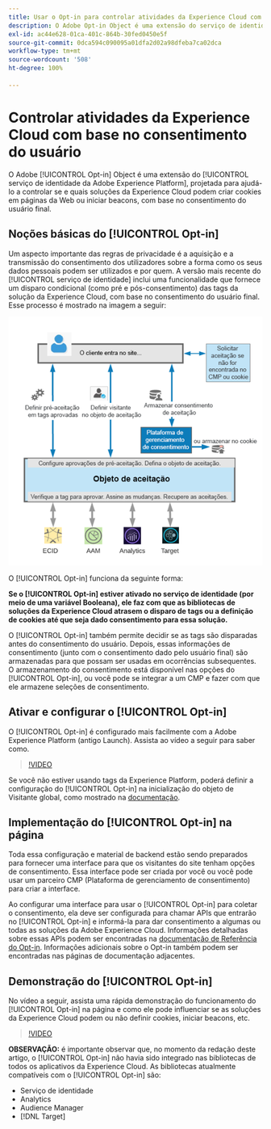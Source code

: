 ```yaml
---
title: Usar o Opt-in para controlar atividades da Experience Cloud com base no consentimento do usuário
description: O Adobe Opt-in Object é uma extensão do serviço de identidade da Adobe Experience Platform, projetada para ajudá-lo a controlar se e quais soluções da Experience Cloud podem criar cookies em páginas da Web ou iniciar beacons, com base no consentimento do usuário final.
exl-id: ac44e628-01ca-401c-864b-30fed0450e5f
source-git-commit: 0dca594c090095a01dfa2d02a98dfeba7ca02dca
workflow-type: tm+mt
source-wordcount: '508'
ht-degree: 100%

---
```


# Controlar atividades da Experience Cloud com base no consentimento do usuário

O Adobe [!UICONTROL Opt-in] Object é uma extensão do [!UICONTROL serviço de identidade da Adobe Experience Platform], projetada para ajudá-lo a controlar se e quais soluções da Experience Cloud podem criar cookies em páginas da Web ou iniciar beacons, com base no consentimento do usuário final.

## Noções básicas do [!UICONTROL Opt-in]

Um aspecto importante das regras de privacidade é a aquisição e a transmissão do consentimento dos utilizadores sobre a forma como os seus dados pessoais podem ser utilizados e por quem. A versão mais recente do [!UICONTROL serviço de identidade] inclui uma funcionalidade que fornece um disparo condicional (como pré e pós-consentimento) das tags da solução da Experience Cloud, com base no consentimento do usuário final. Esse processo é mostrado na imagem a seguir:

![Diagrama de como o [!UICONTROL Opt-in] funciona](assets/opt-in.png)

O [!UICONTROL Opt-in] funciona da seguinte forma:

**Se o [!UICONTROL Opt-in] estiver ativado no serviço de identidade (por meio de uma variável Booleana), ele faz com que as bibliotecas de soluções da Experience Cloud atrasem o disparo de tags ou a definição de cookies até que seja dado consentimento para essa solução.**

O [!UICONTROL Opt-in] também permite decidir se as tags são disparadas antes do consentimento do usuário. Depois, essas informações de consentimento (junto com o consentimento dado pelo usuário final) são armazenadas para que possam ser usadas em ocorrências subsequentes. O armazenamento do consentimento está disponível nas opções do [!UICONTROL Opt-in], ou você pode se integrar a um CMP e fazer com que ele armazene seleções de consentimento.

## Ativar e configurar o [!UICONTROL Opt-in]

O [!UICONTROL Opt-in] é configurado mais facilmente com a Adobe Experience Platform (antigo Launch). Assista ao vídeo a seguir para saber como.

>[!VIDEO](https://video.tv.adobe.com/v/26431/?quality=12)

Se você não estiver usando tags da Experience Platform, poderá definir a configuração do [!UICONTROL Opt-in] na inicialização do objeto de Visitante global, como mostrado na [documentação](https://experienceleague.adobe.com/docs/id-service/using/implementation/opt-in-service/getting-started.html?lang=pt-BR).

## Implementação do [!UICONTROL Opt-in] na página

Toda essa configuração e material de backend estão sendo preparados para fornecer uma interface para que os visitantes do site tenham opções de consentimento. Essa interface pode ser criada por você ou você pode usar um parceiro CMP (Plataforma de gerenciamento de consentimento) para criar a interface.

Ao configurar uma interface para usar o [!UICONTROL Opt-in] para coletar o consentimento, ela deve ser configurada para chamar APIs que entrarão no [!UICONTROL Opt-in] e informá-la para dar consentimento a algumas ou todas as soluções da Adobe Experience Cloud. Informações detalhadas sobre essas APIs podem ser encontradas na [documentação de Referência do Opt-in](https://experienceleague.adobe.com/docs/id-service/using/implementation/opt-in-service/api.html?lang=pt-BR). Informações adicionais sobre o Opt-in também podem ser encontradas nas páginas de documentação adjacentes.

## Demonstração do [!UICONTROL Opt-in]

No vídeo a seguir, assista uma rápida demonstração do funcionamento do [!UICONTROL Opt-in] na página e como ele pode influenciar se as soluções da Experience Cloud podem ou não definir cookies, iniciar beacons, etc.

>[!VIDEO](https://video.tv.adobe.com/v/26432/?quality=12)

**OBSERVAÇÃO:** é importante observar que, no momento da redação deste artigo, o [!UICONTROL Opt-in] não havia sido integrado nas bibliotecas de todos os aplicativos da Experience Cloud. As bibliotecas atualmente compatíveis com o [!UICONTROL Opt-in] são:

* Serviço de identidade
* Analytics
* Audience Manager
* [!DNL Target]
